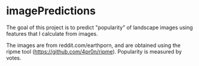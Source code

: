 # imagePredictions

The goal of this project is to predict "popularity" of landscape images using features that I calculate from images. 

The images are from reddit.com/earthporn, and are obtained using the ripme tool (https://github.com/4pr0n/ripme). Popularity is measured by votes.

